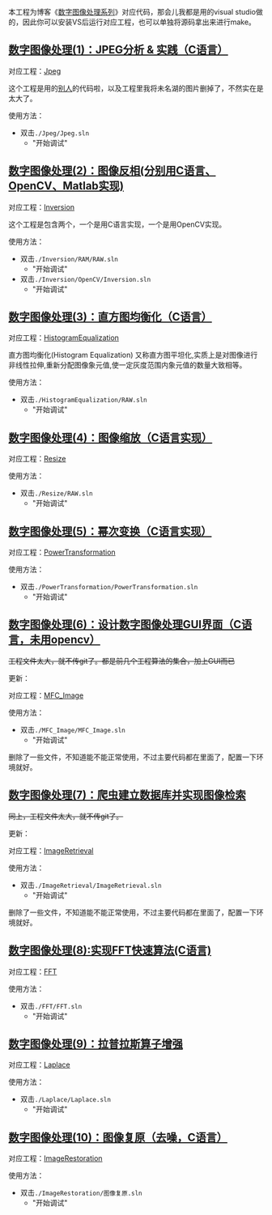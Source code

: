 本工程为博客《[数字图像处理系列](https://blog.csdn.net/zhaodongyu_ak47/category_10138770.html)》对应代码，那会儿我都是用的visual studio做的，因此你可以安装VS后运行对应工程，也可以单独将源码拿出来进行make。

## [数字图像处理(1)：JPEG分析 & 实践（C语言）](https://blog.csdn.net/ZhaoDongyu_AK47/article/details/106971801?spm=1001.2014.3001.5502)

对应工程：[Jpeg](./Jpeg/)

这个工程是用的[别人](http://thecodeway.com/blog/?p=69)的代码啦，以及工程里我将未名湖的图片删掉了，不然实在是太大了。

使用方法：
- 双击`./Jpeg/Jpeg.sln`
    - "开始调试"

## [数字图像处理(2)：图像反相(分别用C语言、OpenCV、Matlab实现)](https://blog.csdn.net/ZhaoDongyu_AK47/article/details/106972830?spm=1001.2014.3001.5502)

对应工程：[Inversion](./Inversion/)

这个工程是包含两个，一个是用C语言实现，一个是用OpenCV实现。

使用方法：
- 双击`./Inversion/RAM/RAW.sln`
    - "开始调试"
- 双击`./Inversion/OpenCV/Inversion.sln`
    - "开始调试"

## [数字图像处理(3)：直方图均衡化（C语言）](https://blog.csdn.net/ZhaoDongyu_AK47/article/details/106973312)

对应工程：[HistogramEqualization](./HistogramEqualization/)

直方图均衡化(Histogram Equalization) 又称直方图平坦化,实质上是对图像进行非线性拉伸,重新分配图像象元值,使一定灰度范围内象元值的数量大致相等。

使用方法：
- 双击`./HistogramEqualization/RAW.sln`
    - "开始调试"

## [数字图像处理(4)：图像缩放（C语言实现）](https://blog.csdn.net/ZhaoDongyu_AK47/article/details/106973433)

对应工程：[Resize](./Resize/)

使用方法：
- 双击`./Resize/RAW.sln`
    - "开始调试"

## [数字图像处理(5)：幂次变换（C语言实现）](https://blog.csdn.net/ZhaoDongyu_AK47/article/details/106973554)

对应工程：[PowerTransformation](./PowerTransformation/)

使用方法：
- 双击`./PowerTransformation/PowerTransformation.sln`
    - "开始调试"

## [数字图像处理(6)：设计数字图像处理GUI界面（C语言，未用opencv）](https://blog.csdn.net/ZhaoDongyu_AK47/article/details/106974028)

~~工程文件太大，就不传git了。都是前几个工程算法的集合，加上GUI而已~~

更新：

对应工程：[MFC_Image](./MFC_Image/)

使用方法：
- 双击`./MFC_Image/MFC_Image.sln`
    - "开始调试"

删除了一些文件，不知道能不能正常使用，不过主要代码都在里面了，配置一下环境就好。

## [数字图像处理(7)：爬虫建立数据库并实现图像检索](https://blog.csdn.net/ZhaoDongyu_AK47/article/details/106974176)

~~同上，工程文件太大，就不传git了。~~

更新：

对应工程：[ImageRetrieval](./ImageRetrieval/)

使用方法：
- 双击`./ImageRetrieval/ImageRetrieval.sln`
    - "开始调试"

删除了一些文件，不知道能不能正常使用，不过主要代码都在里面了，配置一下环境就好。

## [数字图像处理(8):实现FFT快速算法(C语言)](https://blog.csdn.net/ZhaoDongyu_AK47/article/details/106975214)

对应工程：[FFT](./FFT/)

使用方法：
- 双击`./FFT/FFT.sln`
    - "开始调试"

## [数字图像处理(9)：拉普拉斯算子增强](https://blog.csdn.net/ZhaoDongyu_AK47/article/details/106976256)

对应工程：[Laplace](./Laplace/)

使用方法：
- 双击`./Laplace/Laplace.sln`
    - "开始调试"

## [数字图像处理(10)：图像复原（去噪，C语言）](https://blog.csdn.net/ZhaoDongyu_AK47/article/details/106976443)

对应工程：[ImageRestoration](./ImageRestoration/)

使用方法：
- 双击`./ImageRestoration/图像复原.sln`
    - "开始调试"
